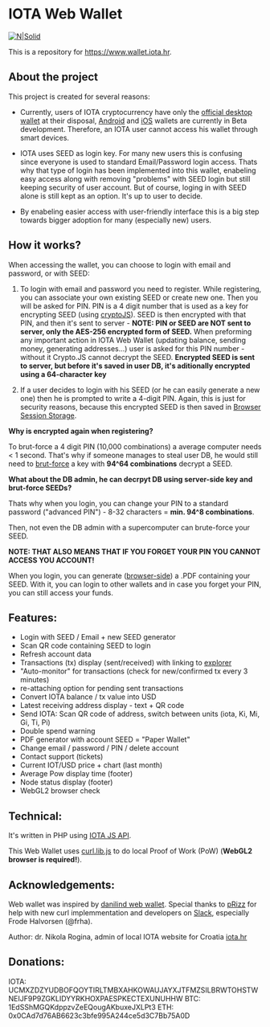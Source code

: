 IOTA Web Wallet
===================

[![N|Solid](https://www.wallet.iota.hr/img/logo-black-small.png)](https://www.wallet.iota.hr)

This is a repository for https://www.wallet.iota.hr.

About the project
-------------

This project is created for several reasons:
- Currently, users of IOTA cryptocurrency have only the [official desktop wallet](https://github.com/iotaledger/wallet/releases) at their disposal, [Android](https://github.com/iotaledger/android-wallet-app) and [iOS](https://iota.tools/wallet) wallets are currently in Beta development. Therefore, an IOTA user cannot access his wallet through smart devices.

- IOTA uses SEED as login key. For many new users this is confusing since everyone is used to standard Email/Password login access. Thats why that type of login has been implemented into this wallet, enabeling easy access along with removing "problems" with SEED login but still keeping security of user account. But of course, loging in with SEED alone is still kept as an option. It's up to user to decide.

- By enabeling easier access with user-friendly interface this is a big step towards bigger adoption for many (especially new) users.

How it works?
-------------

When accessing the wallet, you can choose to login with email and password, or with SEED:

1. To login with email and password you need to register. While registering, you can associate your own existing SEED or create new one. Then you will be asked for PIN. PIN is a 4 digit number that is used as a key for encrypting SEED (using [cryptoJS](https://code.google.com/archive/p/crypto-js/)). SEED is then encrypted with that PIN, and then it's sent to server - **NOTE: PIN or SEED are NOT sent to server, only the AES-256 encrypted form of SEED.**
When preforming any important action in IOTA Web Wallet (updating balance, sending money, generating addresses...) user is asked for this PIN number - without it Crypto.JS cannot decrypt the SEED. 
**Encrypted SEED is sent to server, but before it's saved in user DB, it's aditionally encrypted using a 64-character key**

2. If a user decides to login with his SEED (or he can easily generate a new one) then he is prompted to write a 4-digit PIN. Again, this is just for security reasons, because this encrypted SEED is then saved in [Browser Session Storage](https://www.w3schools.com/html/html5_webstorage.asp).


**Why is encrypted again when registering?**

To brut-force a 4 digit PIN (10,000 combinations) a average computer needs < 1 second. That's why if someone manages to steal user DB, he would still need to [brut-force](https://www.password-depot.com/know-how/brute-force-attacks.htm) a key with **94^64 combinations** decrypt a SEED.


**What about the DB admin, he can decrpyt DB using server-side key and brut-force SEEDs?**

Thats why when you login, you can change your PIN to a standard password ("advanced PIN") - 8-32 characters = **min. 94^8 combinations**.

Then, not even the DB admin with a supercomputer can brute-force your SEED.

**NOTE: THAT ALSO MEANS THAT IF YOU FORGET YOUR PIN YOU CANNOT ACCESS YOU ACCOUNT!**


When you login, you can generate ([browser-side](https://github.com/MrRio/jsPDF)) a .PDF containing your SEED. With it, you can login to other wallets and in case you forget your PIN, you can still access your funds.

Features:
-------------
- Login with SEED / Email + new SEED generator
- Scan QR code containing SEED to login
- Refresh account data
- Transactions (tx) display (sent/received) with linking to [explorer](https://thetangle.org)
- "Auto-monitor" for transactions (check for new/confirmed tx every 3 minutes)
- re-attaching option for pending sent transactions
- Convert IOTA balance / tx value into USD
- Latest receiving address display - text + QR code
- Send IOTA: Scan QR code of address, switch between units (iota, Ki, Mi, Gi, Ti, Pi)
- Double spend warning
- PDF generator with account SEED = "Paper Wallet"
- Change email / password / PIN / delete account
- Contact support (tickets)
- Current IOT/USD price + chart (last month)
- Average Pow display time (footer)
- Node status display (footer)
- WebGL2 browser check

Technical:
-------------
It's written in PHP using [IOTA JS API](https://github.com/iotaledger/iota.lib.js/).


This Web Wallet uses [curl.lib.js](https://github.com/iotaledger/curl.lib.js) to do local Proof of Work (PoW) (**WebGL2 browser is required!**). 


Acknowledgements:
-------------
Web wallet was inspired by [danilind web wallet](https://www.reddit.com/r/Iota/comments/6jld9z/iota_web_wallet/). Special thanks to [pRizz](https://github.com/pRizz) for help with new curl implemmentation and developers on [Slack](slack.iota.org), especially Frode Halvorsen (@frha).


Author: dr. Nikola Rogina, admin of local IOTA website for Croatia [iota.hr](https://www.iota.hr/) 

Donations:
-------------
IOTA: UCMXZDZYUDBOFQOYTIRLTMBXAHKOWAUJAYXJTFMZSILBRWTOHSTWNEIJF9P9ZGKLIDYYRKHOXPAESPKECTEXUNUHHW
BTC: 1EdSShMGQKdppzvZeEQougAKbuxeJXLPt3
ETH: 0x0CAd7d76AB6623c3bfe995A244ce5d3C7Bb75A0D
